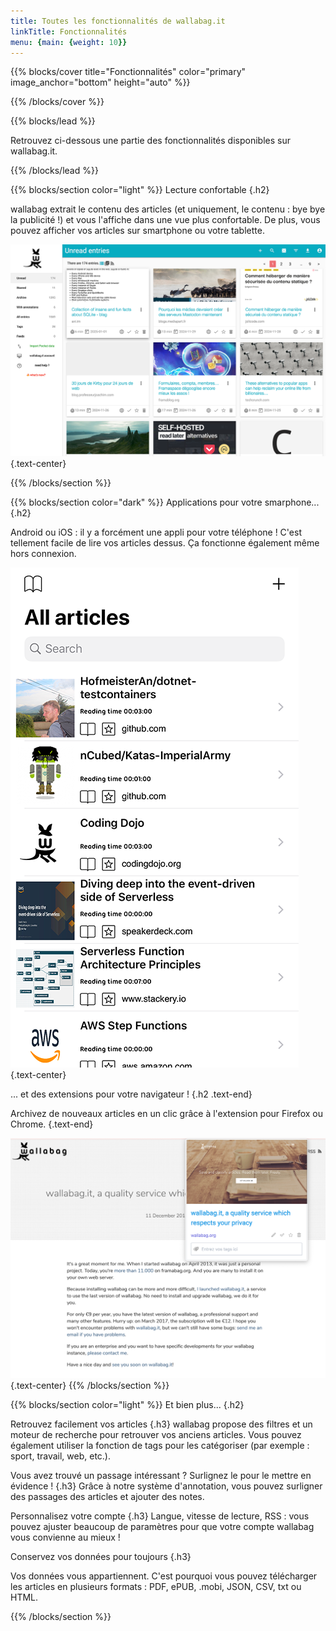 ```yaml
---
title: Toutes les fonctionnalités de wallabag.it
linkTitle: Fonctionnalités
menu: {main: {weight: 10}}
---
```


{{% blocks/cover title="Fonctionnalités" color="primary" image_anchor="bottom" height="auto" %}}

{{% /blocks/cover %}}

{{% blocks/lead %}}

Retrouvez ci-dessous une partie des fonctionnalités disponibles sur wallabag.it.

{{% /blocks/lead %}}

{{% blocks/section color="light" %}}
Lecture confortable
{.h2}

wallabag extrait le contenu des articles (et uniquement, le contenu : bye bye la publicité !) et vous l'affiche dans une vue plus confortable. De plus, vous pouvez afficher vos articles sur smartphone ou votre tablette.

![Homepage of wallabag.it service](homepage.png)
{.text-center}

{{% /blocks/section %}}

{{% blocks/section color="dark" %}}
Applications pour votre smarphone...
{.h2}

Android ou iOS : il y a forcément une appli pour votre téléphone ! C'est tellement facile de lire vos articles dessus. Ça fonctionne également même hors connexion.

![iOS application for wallabag](ios.png)
{.text-center}

... et des extensions pour votre navigateur !
{.h2 .text-end}

Archivez de nouveaux articles en un clic grâce à l'extension pour Firefox ou Chrome.
{.text-end}

![Firefox addon for wallabag](firefox.png)
{.text-center}
{{% /blocks/section %}}

{{% blocks/section color="light" %}}
Et bien plus...
{.h2}

Retrouvez facilement vos articles
{.h3}
wallabag propose des filtres et un moteur de recherche pour retrouver vos anciens articles. Vous pouvez également utiliser la fonction de tags pour les catégoriser (par exemple : sport, travail, web, etc.).

Vous avez trouvé un passage intéressant ? Surlignez le pour le mettre en évidence !
{.h3}
Grâce à notre système d'annotation, vous pouvez surligner des passages des articles et ajouter des notes.

Personnalisez votre compte
{.h3}
Langue, vitesse de lecture, RSS : vous pouvez ajuster beaucoup de paramètres pour que votre compte wallabag vous convienne au mieux !

Conservez vos données pour toujours
{.h3}

Vos données vous appartiennent. C'est pourquoi vous pouvez télécharger les articles en plusieurs formats : PDF, ePUB, .mobi, JSON, CSV, txt ou HTML.

{{% /blocks/section %}}
